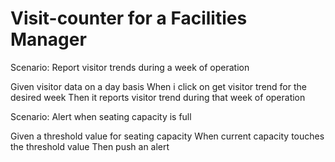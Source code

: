 # Visit-counter for a Facilities Manager

Scenario: Report visitor trends during a week of operation

  Given visitor data on a day basis
  When i click on get visitor trend for the desired week
  Then it reports visitor trend during that week of operation

Scenario: Alert when seating capacity is full

  Given a threshold value for seating capacity
  When current capacity touches the threshold value
  Then push an alert
